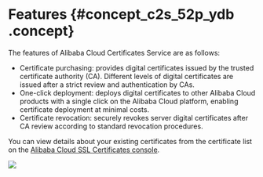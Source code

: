 # Features {#concept_c2s_52p_ydb .concept}

The features of Alibaba Cloud Certificates Service are as follows:

-   Certificate purchasing: provides digital certificates issued by the trusted certificate authority \(CA\). Different levels of digital certificates are issued after a strict review and authentication by CAs.
-   One-click deployment: deploys digital certificates to other Alibaba Cloud products with a single click on the Alibaba Cloud platform, enabling certificate deployment at minimal costs.
-   Certificate revocation: securely revokes server digital certificates after CA review according to standard revocation procedures.

You can view details about your existing certificates from the certificate list on the [Alibaba Cloud SSL Certificates console](https://yundun.console.aliyun.com/?p=cas#/cas/home).

![](http://static-aliyun-doc.oss-cn-hangzhou.aliyuncs.com/assets/img/13555/155548599939268_en-US.jpg)

